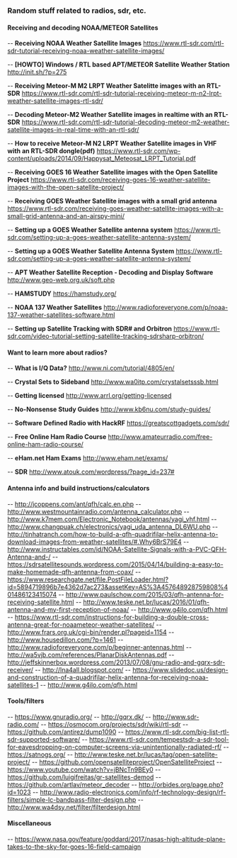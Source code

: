 ### Random stuff related to radios, sdr, etc.


#### Receiving and decoding NOAA/METEOR Satellites

-- **Receiving NOAA Weather Satellite Images**
   https://www.rtl-sdr.com/rtl-sdr-tutorial-receiving-noaa-weather-satellite-images/

-- **[HOWTO] Windows / RTL based APT/METEOR Satellite Weather Station**
   http://init.sh/?p=275

-- **Receiving Meteor-M M2 LRPT Weather Satelitte images with an RTL-SDR**
   https://www.rtl-sdr.com/rtl-sdr-tutorial-receiving-meteor-m-n2-lrpt-weather-satellite-images-rtl-sdr/

-- **Decoding Meteor-M2 Weather Satellite images in realtime with an RTL-SDR**
   https://www.rtl-sdr.com/rtl-sdr-tutorial-decoding-meteor-m2-weather-satellite-images-in-real-time-with-an-rtl-sdr/

-- **How to receive Meteor-M N2 LRPT Weather Satellite images in VHF with an RTL-SDR dongle(pdf)**
   https://www.rtl-sdr.com/wp-content/uploads/2014/09/Happysat_Meteosat_LRPT_Tutorial.pdf

-- **Receiving GOES 16 Weather Satellite images with the Open Satellite Project**
   https://www.rtl-sdr.com/receiving-goes-16-weather-satellite-images-with-the-open-satellite-project/

-- **Receiving GOES Weather Satellite images with a small grid antenna**
   https://www.rtl-sdr.com/receiving-goes-weather-satellite-images-with-a-small-grid-antenna-and-an-airspy-mini/

-- **Setting up a GOES Weather Satellite antenna system**
   https://www.rtl-sdr.com/setting-up-a-goes-weather-satellite-antenna-system/

-- **Setting up a GOES Weather Satellite Antenna System**
   https://www.rtl-sdr.com/setting-up-a-goes-weather-satellite-antenna-system/

-- **APT Weather Satellite Reception - Decoding and Display Software**
   http://www.geo-web.org.uk/soft.php

-- **HAMSTUDY**
   https://hamstudy.org/

-- **NOAA 137 Weather Satellites**
   http://www.radioforeveryone.com/p/noaa-137-weather-satellites-software.html

-- **Setting up Satellite Tracking with SDR# and Orbitron**
   https://www.rtl-sdr.com/video-tutorial-setting-satellite-tracking-sdrsharp-orbitron/

#### Want to learn more about radios?

-- **What is I/Q Data?**
   http://www.ni.com/tutorial/4805/en/

-- **Crystal Sets to Sideband**
   http://www.wa0itp.com/crystalsetsssb.html

-- **Getting licensed**
   http://www.arrl.org/getting-licensed

-- **No-Nonsense Study Guides**
   http://www.kb6nu.com/study-guides/

-- **Software Defined Radio with HackRF**
   https://greatscottgadgets.com/sdr/

-- **Free Online Ham Radio Course**
   http://www.amateurradio.com/free-online-ham-radio-course/

-- **eHam.net Ham Exams**
    http://www.eham.net/exams/

-- **SDR**
    http://www.atouk.com/wordpress/?page_id=237#


#### Antenna info and build instructions/calculators

-- http://jcoppens.com/ant/qfh/calc.en.php
-- http://www.westmountainradio.com/antenna_calculator.php
-- http://www.k7mem.com/Electronic_Notebook/antennas/yagi_vhf.html
-- http://www.changpuak.ch/electronics/yagi_uda_antenna_DL6WU.php
-- http://tinhatranch.com/how-to-build-a-qfh-quadrifilar-helix-antenna-to-download-images-from-weather-satellites/#.Why6BrS79E4
-- http://www.instructables.com/id/NOAA-Satellite-Signals-with-a-PVC-QFH-Antenna-and-/
-- https://sdrsatellitesounds.wordpress.com/2015/04/14/building-a-easy-to-make-homemade-qfh-antenna-from-coax/
-- https://www.researchgate.net/file.PostFileLoader.html?id=5894719896b7e4362d7ac273&assetKey=AS%3A457648928759808%401486123415074
-- http://www.paulschow.com/2015/03/qfh-antenna-for-receiving-satellite.html
-- http://www.teske.net.br/lucas/2016/01/qfh-antenna-and-my-first-reception-of-noaa/
-- http://www.g4ilo.com/qfh.html
-- https://www.rtl-sdr.com/instructions-for-building-a-double-cross-antenna-great-for-noaameteor-weather-satellites/
-- http://www.frars.org.uk/cgi-bin/render.pl?pageid=1154
-- http://www.housedillon.com/?p=1461
-- http://www.radioforeveryone.com/p/beginner-antennas.html
-- http://wa5vjb.com/references/PlanarDiskAntennas.pdf
-- http://jeffskinnerbox.wordpress.com/2013/07/08/gnu-radio-and-gqrx-sdr-receiver/
-- http://lna4all.blogspot.com/
-- https://www.slidedoc.us/design-and-construction-of-a-quadrifilar-helix-antenna-for-receiving-noaa-satellites-1
-- http://www.g4ilo.com/qfh.html

#### Tools/filters

-- https://www.gnuradio.org/
-- http://gqrx.dk/
-- http://www.sdr-radio.com/
-- https://osmocom.org/projects/sdr/wiki/rtl-sdr
-- https://github.com/antirez/dump1090
-- https://www.rtl-sdr.com/big-list-rtl-sdr-supported-software/
-- https://www.rtl-sdr.com/tempestsdr-a-sdr-tool-for-eavesdropping-on-computer-screens-via-unintentionally-radiated-rf/
-- https://satnogs.org/
-- http://www.teske.net.br/lucas/tag/open-satellite-project/
-- https://github.com/opensatelliteproject/OpenSatelliteProject
-- https://www.youtube.com/watch?v=jBNcTn9BEy0
-- https://github.com/luigifreitas/gr-satellites-demod
-- https://github.com/artlav/meteor_decoder
-- http://orbides.org/page.php?id=1023
-- http://www.radio-electronics.com/info/rf-technology-design/rf-filters/simple-lc-bandpass-filter-design.php
-- http://www.wa4dsy.net/filter/filterdesign.html


#### Miscellaneous

-- https://www.nasa.gov/feature/goddard/2017/nasas-high-altitude-plane-takes-to-the-sky-for-goes-16-field-campaign
